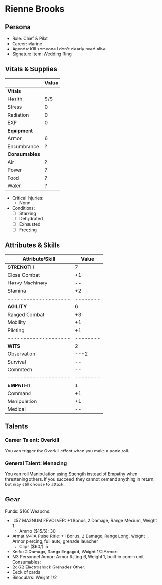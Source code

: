# Rienne Brooks

## Persona
- Role: Chief & Pilot
- Career: Marine
- Agenda: Kill someone I don't clearly need alive.
- Signature Item: Wedding Ring

## Vitals & Supplies
|              |  Value |
|--------------|--------|
|  **Vitals**           |
|  Health      |  5/5   |
|  Stress      |  0     |
|  Radiation   |  0     |
|  EXP         |  0     |
|  **Equipment**        |
|  Armor       |  6     |
|  Encumbrance |  ?     |
|  **Consumables**      |
|  Air         |  ?     |
|  Power       |  ?     |
|  Food        |  ?     |
|  Water       |  ?     |
- Critical Injuries:
  - None
- Conditions:
  - [ ] Starving
  - [ ] Dehydrated
  - [ ] Exhausted
  - [ ] Freezing

## Attributes & Skills
|  Attribute/Skill   |  Value |
|--------------------|--------|
|  **STRENGTH**      |  7     |
|  Close Combat      |  +1    |
|  Heavy Machinery   |  --    |
|  Stamina           |  +2    |
|--------------------|--------|
|  **AGILITY**       |  6     |
|  Ranged Combat     |  +3    |
|  Mobility          |  +1    |
|  Piloting          |  +1    |
|--------------------|--------|
|  **WITS**          |  2     |
|  Observation       |  --+2  |
|  Survival          |  --    |
|  Commtech          |  --    |
|--------------------|--------|
|  **EMPATHY**       |  1     |
|  Command           |  +1    |
|  Manipulation      |  +1    |
|  Medical           |  --    |

## Talents
### Career Talent: Overkill
You can trigger the Overkill effect when you make a panic roll.

### General Talent: Menacing
You can roll Manipulation using Strength instead of Empathy when threatening
others. If you succeed, they cannot demand anything in return, but may still
choose to attack.

## Gear
Funds: $160
Weapons:
- .357 MAGNUM REVOLVER: +1 Bonus, 2 Damage, Range Medium, Weight 1
  - Ammo ($15/6): 30
- Armat M41A Pulse Rifle: +1 Bonus, 2 Damage, Range Long, Weight 1, Armor piercing, full auto, grenade launcher
  - Clips ($60/): 5
- Knife: 2 Damage, Range Engaged, Weight 1/2
Armor:
- M3 Personnel Armor: Armor Rating 6, Weight 1, built-in comm unit
Consumables:
- 2x G2 Electroshock Grenades
Other:
- Deck of cards
- Binoculars: Weight 1/2
